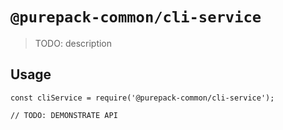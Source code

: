 # `@purepack-common/cli-service`

> TODO: description

## Usage

```
const cliService = require('@purepack-common/cli-service');

// TODO: DEMONSTRATE API
```
